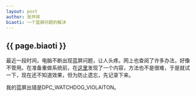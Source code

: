 ```yaml
---
layout: post
author: 张开祥
biaoti: 一个蓝屏问题的解决
---
```


<h2>{{ page.biaoti }} </h2>

最近一段时间，电脑不断出现蓝屏问题，让人头疼。网上也查阅了许多办法，好像不管用。在准备重做系统前，在[这里](https://zhuanlan.zhihu.com/p/268642207)发现了一个内容，方法也不是很难，于是就试一下，现在还不知道效果，但为防止遗忘，先记录下来。

我的蓝屏出错是DPC_WATCHDOG_VIOLAITON。